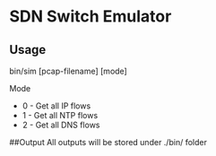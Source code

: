 # SDN Switch Emulator

## Usage

bin/sim [pcap-filename] [mode]

Mode
* 0 - Get all IP flows
* 1 - Get all NTP flows
* 2 - Get all DNS flows

##Output
All outputs will be stored under ./bin/ folder
